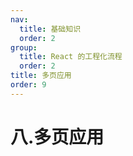 ```yaml
---
nav:
  title: 基础知识
  order: 2
group:
  title: React 的工程化流程
  order: 2
title: 多页应用
order: 9
---
```


# 八.多页应用